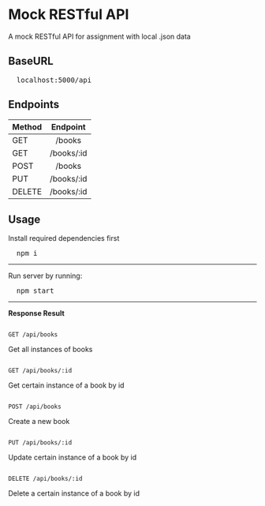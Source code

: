 # Mock RESTful API


A mock RESTful API for assignment with local .json data

## BaseURL



<pre>
  localhost:5000/api
</pre>

## Endpoints



| Method |  Endpoint  |
| ------ | :--------: |
| GET    |   /books   |
| GET    | /books/:id |
| POST   |   /books   |
| PUT    | /books/:id |
| DELETE | /books/:id |

## Usage

Install required dependencies first

<pre>
  npm i
</pre>

---

Run server by running:

<pre>
  npm start
</pre>

---


**Response Result**


<code>
GET /api/books
</code>

  Get all instances of books
  
<code>
GET /api/books/:id
</code>

  Get certain instance of a book by id
  
<code>
POST /api/books
</code>

  Create a new book
  
<code>
PUT /api/books/:id
</code>

  Update certain instance of a book by id
  
<code>  
DELETE /api/books/:id
</code>

  Delete a certain instance of a book by id
